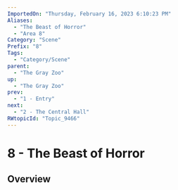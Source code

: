 ```yaml
---
ImportedOn: "Thursday, February 16, 2023 6:10:23 PM"
Aliases:
  - "The Beast of Horror"
  - "Area 8"
Category: "Scene"
Prefix: "8"
Tags:
  - "Category/Scene"
parent:
  - "The Gray Zoo"
up:
  - "The Gray Zoo"
prev:
  - "1 - Entry"
next:
  - "2 - The Central Hall"
RWtopicId: "Topic_9466"
---
```

# 8 - The Beast of Horror
## Overview

